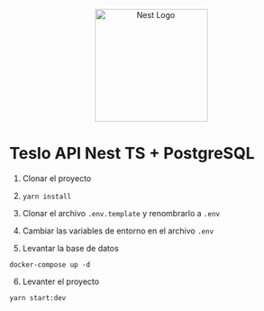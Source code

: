 <p align="center">
  <a href="http://nestjs.com/" target="blank"><img src="https://nestjs.com/img/logo-small.svg" width="200" alt="Nest Logo" /></a>
</p>


# Teslo API Nest TS + PostgreSQL

1. Clonar el proyecto

2. ```yarn install```
3. Clonar el archivo ```.env.template``` y renombrarlo a ```.env```
4. Cambiar las variables de entorno en el archivo ```.env```
5. Levantar la base de datos
```
docker-compose up -d
```
6. Levanter el proyecto
```
yarn start:dev
```